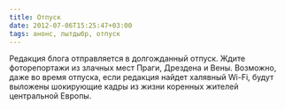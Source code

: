 ```yaml
---
title: Отпуск
date: 2012-07-06T15:25:47+03:00
tags: анонс, лытдыбр, отпуск
---
```


Редакция блога отправляется в долгожданный отпуск. Ждите фоторепортажи из злачных мест Праги, Дрездена и Вены. Возможно, даже во время отпуска, если редакция найдет халявный Wi-Fi, будут выложены шокирующие кадры из жизни коренных жителей центральной Европы.
